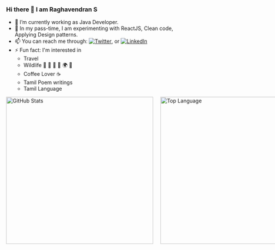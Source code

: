 <!--  யாதும் ஊரே யாவரும் கேளிர்<br/>
> தீதும் நன்றும் பிறர்தர வாரா
>
>  -- <cite>கணியன் பூங்குன்றனார்</cite>


> All is Well!!! :heart_eyes:
-->

### Hi there 👋  I am Raghavendran S

- 🔭 I’m currently working as Java Developer.
- 🌱 In my pass-time, I am experimenting with ReactJS, Clean code, Applying Design patterns.
- 📫 You can reach me through: [![Twitter][1.2]][1], or [![LinkedIn][2.2]][2]
- ⚡ Fun fact: I'm interested in 
  - Travel 
  - Wildlife  :elephant:  :dolphin:  :leopard:  :milky_way: :earth_africa: :evergreen_tree:       
  - Coffee Lover :coffee:
  - Tamil Poem writings
  - Tamil Language

<!-- Icons -->

[1.2]: http://i.imgur.com/wWzX9uB.png (twitter icon without padding)
[2.2]: https://raw.githubusercontent.com/MartinHeinz/MartinHeinz/master/linkedin-3-16.png (LinkedIn icon without padding)

<!-- Links to your social media accounts -->

[1]: https://twitter.com/kenduraghav
[2]: https://www.linkedin.com/in/raghavendran-karthik/

<!--<a href="https://github.com/kenduraghav/github-readme-stats">
  <img height=200 align="center" src="https://github-readme-stats.vercel.app/api?username=kenduraghav&show_icons=true&hide=contribs,prs&layout=compact&card_width=300" />
</a>
<a href="https://github.com/kenduraghav/convoychat">
  <img height=200 align="center" src="https://github-readme-stats.vercel.app/api/top-langs?username=kenduraghav&layout=compact&langs_count=8&card_width=300" />
</a> -->


<div style="display: flex; justify-content: space-between; align-items: center; gap: 20px;">
  <!-- GitHub Stats Card -->
  <img src="https://github-readme-stats.vercel.app/api?username=kenduraghav&show_icons=true&count_private=true&layout=compact" alt="GitHub Stats" width="400">

  <!-- Top Language Card -->
  <img src="https://github-readme-stats.vercel.app/api/top-langs/?username=kenduraghav&layout=compact" alt="Top Language" width="400">
</div>

<!-- [![My Github stats](https://github-readme-stats.vercel.app/api?username=kenduraghav&show_icons=true&hide=contribs,prs&layout=compact)](https://github.com/kenduraghav/github-readme-stats) 
 [![Top Langs](https://github-readme-stats.vercel.app/api/top-langs/?username=kenduraghav&layout=compact&lang_count=8)](https://github.com/kenduraghav/github-readme-stats)
 
 
**kenduraghav/kenduraghav** is a ✨ _special_ ✨ repository because its `README.md` (this file) appears on your GitHub profile.

Here are some ideas to get you started:

- 🔭 I’m currently working on ...
- 🌱 I’m currently learning ...
- 👯 I’m looking to collaborate on ...
- 🤔 I’m looking for help with ...
- 💬 Ask me about ...
- 📫 How to reach me: ...
- 😄 Pronouns: ...
- ⚡ Fun fact: ...
-->

